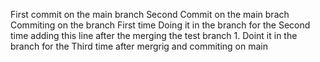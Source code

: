 First commit on the main branch
Second Commit on the main brach
Commiting on the branch First time
Doing it in the branch for the Second time
adding this line after the merging the test branch 1.
Doint it in the branch for the Third time after mergrig and commiting on main
